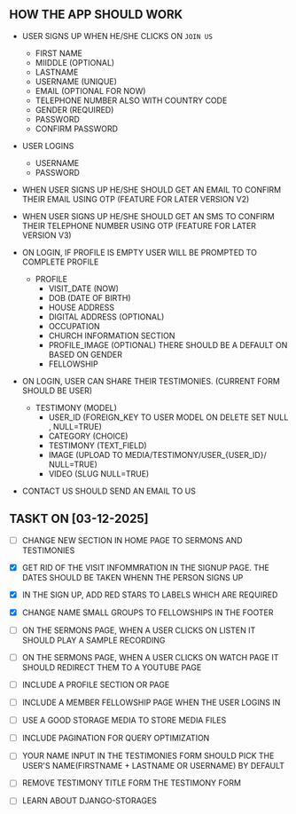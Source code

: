 ## HOW THE APP SHOULD WORK
* USER SIGNS UP WHEN HE/SHE CLICKS ON `JOIN US`
  - FIRST NAME
  - MIIDDLE (OPTIONAL)
  - LASTNAME
  - USERNAME (UNIQUE)
  - EMAIL (OPTIONAL FOR NOW)
  - TELEPHONE NUMBER ALSO WITH COUNTRY CODE
  - GENDER (REQUIRED)
  - PASSWORD
  - CONFIRM PASSWORD
    
* USER LOGINS
  - USERNAME
  - PASSWORD

* WHEN USER SIGNS UP HE/SHE SHOULD GET AN EMAIL TO CONFIRM THEIR EMAIL USING OTP (FEATURE FOR LATER VERSION V2)
* WHEN USER SIGNS UP HE/SHE SHOULD GET AN SMS TO CONFIRM THEIR TELEPHONE NUMBER USING OTP (FEATURE FOR LATER VERSION V3)
  
* ON LOGIN, IF PROFILE IS EMPTY USER WILL BE PROMPTED TO COMPLETE PROFILE
  - PROFILE
    - VISIT_DATE (NOW)
    - DOB (DATE OF BIRTH)
    - HOUSE ADDRESS
    - DIGITAL ADDRESS (OPTIONAL)
    - OCCUPATION
    - CHURCH INFORMATION SECTION
    - PROFILE_IMAGE (OPTIONAL) THERE SHOULD BE A DEFAULT ON BASED ON GENDER
    - FELLOWSHIP
* ON LOGIN, USER CAN SHARE THEIR TESTIMONIES. (CURRENT FORM SHOULD BE USER)
  - TESTIMONY (MODEL)
    - USER_ID (FOREIGN_KEY TO USER MODEL ON DELETE SET NULL , NULL=TRUE)
    - CATEGORY (CHOICE)
    - TESTIMONY (TEXT_FIELD)
    - IMAGE (UPLOAD TO MEDIA/TESTIMONY/USER_{USER_ID}/ NULL=TRUE)
    - VIDEO (SLUG NULL=TRUE)
      
* CONTACT US SHOULD SEND AN EMAIL TO US


## TASKT ON [03-12-2025]
* [ ] CHANGE NEW SECTION IN HOME PAGE TO SERMONS AND TESTIMONIES
* [x] GET RID OF THE VISIT INFOMMRATION IN THE SIGNUP PAGE. THE DATES SHOULD BE TAKEN WHENN THE PERSON SIGNS UP
* [x] IN THE SIGN UP, ADD RED STARS TO LABELS WHICH ARE REQUIRED
* [x] CHANGE NAME SMALL GROUPS TO FELLOWSHIPS IN THE FOOTER
* [ ] ON THE SERMONS PAGE, WHEN A USER CLICKS ON LISTEN IT SHOULD PLAY A SAMPLE RECORDING
* [ ] ON THE SERMONS PAGE, WHEN A USER CLICKS ON WATCH PAGE IT SHOULD REDIRECT THEM TO A YOUTUBE PAGE
* [ ] INCLUDE A PROFILE SECTION OR PAGE
* [ ] INCLUDE A MEMBER FELLOWSHIP PAGE WHEN THE USER LOGINS IN
* [ ] USE A GOOD STORAGE MEDIA TO STORE MEDIA FILES
* [ ] INCLUDE PAGINATION FOR QUERY OPTIMIZATION
* [ ] YOUR NAME INPUT IN THE TESTIMONIES FORM SHOULD PICK THE USER'S NAME(FIRSTNAME + LASTNAME OR USERNAME) BY DEFAULT
* [ ] REMOVE TESTIMONY TITLE FORM THE TESTIMONY FORM
* [ ] LEARN ABOUT DJANGO-STORAGES



